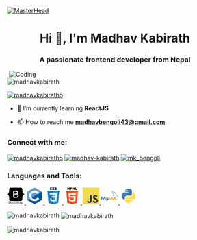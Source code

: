 [![MasterHead](https://www.linkedin.com/in/madhav-kabirath-873726205/overlay/background-image/)](https://madhavkabirath.github.io/portfolilo/)
<h1 align="center">Hi 👋, I'm Madhav Kabirath</h1>
<h3 align="center">A passionate frontend developer from Nepal</h3>
<img align="right" alt="Coding" width="500" src="https://www.lambdatest.com/resources/images/news24.gif">

<p align="left"> <img src="https://komarev.com/ghpvc/?username=madhavkabirath&label=Profile%20views&color=0e75b6&style=flat" alt="madhavkabirath" /> </p>

<p align="left"> <a href="https://twitter.com/madhavkabirath5" target="blank"><img src="https://img.shields.io/twitter/follow/madhavkabirath5?logo=twitter&style=for-the-badge" alt="madhavkabirath5" /></a> </p>

- 🌱 I’m currently learning **ReactJS**

- 📫 How to reach me **madhavbengoli43@gmail.com**

<h3 align="left">Connect with me:</h3>
<p align="left">
<a href="https://twitter.com/madhavkabirath5" target="blank"><img align="center" src="https://raw.githubusercontent.com/rahuldkjain/github-profile-readme-generator/master/src/images/icons/Social/twitter.svg" alt="madhavkabirath5" height="30" width="40" /></a>
<a href="https://linkedin.com/in/madhav-kabirath-873726205" target="blank"><img align="center" src="https://raw.githubusercontent.com/rahuldkjain/github-profile-readme-generator/master/src/images/icons/Social/linked-in-alt.svg" alt="madhav-kabirath" height="30" width="40" /></a>
<a href="https://instagram.com/mk_bengoli" target="blank"><img align="center" src="https://raw.githubusercontent.com/rahuldkjain/github-profile-readme-generator/master/src/images/icons/Social/instagram.svg" alt="mk_bengoli" height="30" width="40" /></a>
</p>

<h3 align="left">Languages and Tools:</h3>
<p align="left"> <a href="https://getbootstrap.com" target="_blank" rel="noreferrer"> <img src="https://raw.githubusercontent.com/devicons/devicon/master/icons/bootstrap/bootstrap-plain-wordmark.svg" alt="bootstrap" width="40" height="40"/> </a> <a href="https://www.cprogramming.com/" target="_blank" rel="noreferrer"> <img src="https://raw.githubusercontent.com/devicons/devicon/master/icons/c/c-original.svg" alt="c" width="40" height="40"/> </a> <a href="https://www.w3schools.com/css/" target="_blank" rel="noreferrer"> <img src="https://raw.githubusercontent.com/devicons/devicon/master/icons/css3/css3-original-wordmark.svg" alt="css3" width="40" height="40"/> </a> <a href="https://www.w3.org/html/" target="_blank" rel="noreferrer"> <img src="https://raw.githubusercontent.com/devicons/devicon/master/icons/html5/html5-original-wordmark.svg" alt="html5" width="40" height="40"/> </a> <a href="https://developer.mozilla.org/en-US/docs/Web/JavaScript" target="_blank" rel="noreferrer"> <img src="https://raw.githubusercontent.com/devicons/devicon/master/icons/javascript/javascript-original.svg" alt="javascript" width="40" height="40"/> </a> <a href="https://www.mysql.com/" target="_blank" rel="noreferrer"> <img src="https://raw.githubusercontent.com/devicons/devicon/master/icons/mysql/mysql-original-wordmark.svg" alt="mysql" width="40" height="40"/> </a> <a href="https://www.python.org" target="_blank" rel="noreferrer"> <img src="https://raw.githubusercontent.com/devicons/devicon/master/icons/python/python-original.svg" alt="python" width="40" height="40"/> </a> </p>

<p><img align="left" src="https://github-readme-stats.vercel.app/api/top-langs?username=madhavkabirath&show_icons=true&locale=en&layout=compact" alt="madhavkabirath" /></p>

<p>&nbsp;<img align="center" src="https://github-readme-stats.vercel.app/api?username=madhavkabirath&show_icons=true&locale=en" alt="madhavkabirath" /></p>

<p><img align="center" src="https://github-readme-streak-stats.herokuapp.com/?user=madhavkabirath&" alt="madhavkabirath" /></p>
